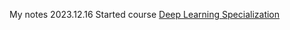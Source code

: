 My notes
2023.12.16
Started course [Deep Learning Specialization](https://www.coursera.org/specializations/deep-learning)
